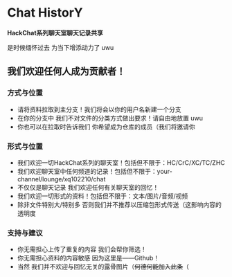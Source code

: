 # Chat HistorY
**HackChat系列聊天室聊天记录共享**

是时候缅怀过去 为当下增添动力了 uwu

## 我们欢迎任何人成为贡献者！
### 方式与位置
- 请将资料拉取到主分支！我们将会以你的用户名新建一个分支
- 在你的分支中 我们不对文件的分类方式做出要求！请自由地放置 uwu
- 你也可以在拉取时告诉我们 你希望成为仓库的成员（我们将邀请你

### 形式与位置
- 我们欢迎一切HackChat系列的聊天室！包括但不限于：HC/CrC/XC/TC/ZHC
- 我们欢迎聊天室中任何频道的记录！包括但不限于：your-channel/lounge/xq102210/chat
- 不仅仅是聊天记录 我们欢迎任何有关聊天室的回忆！
- 我们欢迎一切形式的资料！包括但不限于：文本/图片/音频/视频
- 除非文件特别大/特别多 否则我们并不推荐以压缩包形式传送（这影响内容的透明度

### 支持与建议
- 你无需担心上传了重复的内容 我们会帮你筛选！
- 你无需担心资料的内容敏感 因为这里是——Github！
- 当然 我们并不欢迎与回忆无关的露骨图片（~~何德何能加入此条~~（
